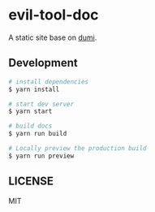 # evil-tool-doc

A static site base on [dumi](https://d.umijs.org).

## Development

```bash
# install dependencies
$ yarn install

# start dev server
$ yarn start

# build docs
$ yarn run build

# Locally preview the production build
$ yarn run preview
```

## LICENSE

MIT
